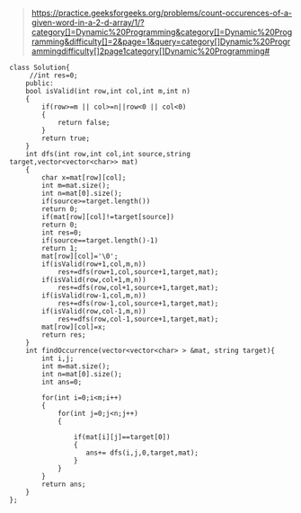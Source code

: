 >https://practice.geeksforgeeks.org/problems/count-occurences-of-a-given-word-in-a-2-d-array/1/?category[]=Dynamic%20Programming&category[]=Dynamic%20Programming&difficulty[]=2&page=1&query=category[]Dynamic%20Programmingdifficulty[]2page1category[]Dynamic%20Programming#

```
class Solution{
     //int res=0;
    public:
    bool isValid(int row,int col,int m,int n)
    {
        if(row>=m || col>=n||row<0 || col<0)
        {
            return false;
        }
        return true;
    }
    int dfs(int row,int col,int source,string target,vector<vector<char>> mat)
    {
        char x=mat[row][col];
        int m=mat.size();
        int n=mat[0].size();
        if(source>=target.length())
        return 0;
        if(mat[row][col]!=target[source])
        return 0;
        int res=0;
        if(source==target.length()-1)
        return 1;
        mat[row][col]='\0';
        if(isValid(row+1,col,m,n))
            res+=dfs(row+1,col,source+1,target,mat);
        if(isValid(row,col+1,m,n))
            res+=dfs(row,col+1,source+1,target,mat);
        if(isValid(row-1,col,m,n))
            res+=dfs(row-1,col,source+1,target,mat);
        if(isValid(row,col-1,m,n))
            res+=dfs(row,col-1,source+1,target,mat);
        mat[row][col]=x;
        return res;
    }
    int findOccurrence(vector<vector<char> > &mat, string target){
        int i,j;
        int m=mat.size();
        int n=mat[0].size();
        int ans=0;
       
        for(int i=0;i<m;i++)
        {
            for(int j=0;j<n;j++)
            {
             
                if(mat[i][j]==target[0])
                {
                   ans+= dfs(i,j,0,target,mat);
                }
            }
        }
        return ans;
    }
};